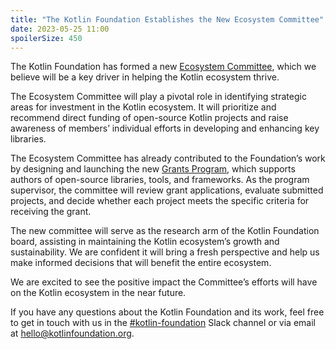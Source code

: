 ```yaml
---
title: "The Kotlin Foundation Establishes the New Ecosystem Committee"
date: 2023-05-25 11:00
spoilerSize: 450
---
```


The Kotlin Foundation has formed a new [Ecosystem Committee](/structure/), which we believe will be a key driver in helping the Kotlin ecosystem thrive.

The Ecosystem Committee will play a pivotal role in identifying strategic areas for investment in the Kotlin ecosystem. It will prioritize and recommend direct funding of open-source Kotlin projects and raise awareness of members’ individual efforts in developing and enhancing key libraries.

The Ecosystem Committee has already contributed to the Foundation’s work by designing and launching the new [Grants Program](/grants/), which supports authors of open-source libraries, tools, and frameworks. As the program supervisor, the committee will review grant applications, evaluate submitted projects, and decide whether each project meets the specific criteria for receiving the grant.

The new committee will serve as the research arm of the Kotlin Foundation board, assisting in maintaining the Kotlin ecosystem’s growth and sustainability. We are confident it will bring a fresh perspective and help us make informed decisions that will benefit the entire ecosystem.

We are excited to see the positive impact the Committee’s efforts will have on the Kotlin ecosystem in the near future.

If you have any questions about the Kotlin Foundation and its work, feel free to get in touch with us in the [#kotlin-foundation](https://kotlinlang.slack.com/archives/C04RQTY5PBP) Slack channel or via email at [hello@kotlinfoundation.org](mailto:hello@kotlinfoundation.org).
